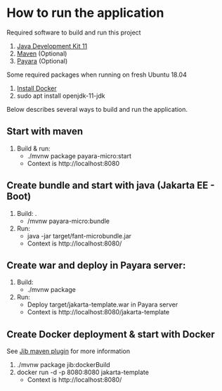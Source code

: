 How to run the application
==========================
Required software to build and run this project

1. [Java Development Kit 11](https://adoptopenjdk.net/?variant=openjdk11&jvmVariant=hotspot)
2. [Maven](https://maven.apache.org/download.cgi) (Optional)
3. [Payara](https://www.payara.fish/software/downloads) (Optional)

Some required packages when running on fresh Ubuntu 18.04
1. [Install Docker](https://www.digitalocean.com/community/tutorials/how-to-install-and-use-docker-on-ubuntu-18-04)
2. sudo apt install openjdk-11-jdk

Below describes several ways to build and run the application. 

Start with maven
----------------
1. Build & run: 
   * ./mvnw package payara-micro:start
   * Context is http://localhost:8080

Create bundle and start with java (Jakarta EE - Boot)
-------------------------------
1. Build: .
   * /mvnw payara-micro:bundle 
2. Run: 
   * java -jar target/fant-microbundle.jar
   * Context is http://localhost:8080/

Create war and deploy in Payara server:
---------------------------------------
1. Build: 
   * ./mvnw package 
2. Run: 
   * Deploy target/jakarta-template.war in Payara server
   * Context is http://localhost:8080/jakarta-template
    
Create Docker deployment & start with Docker
--------------------------------------------
See [Jib maven plugin](https://github.com/GoogleContainerTools/jib/tree/master/jib-maven-plugin)
for more information

1. ./mvnw package jib:dockerBuild
2. docker run -d -p 8080:8080 jakarta-template
    * Context is http://localhost:8080/
